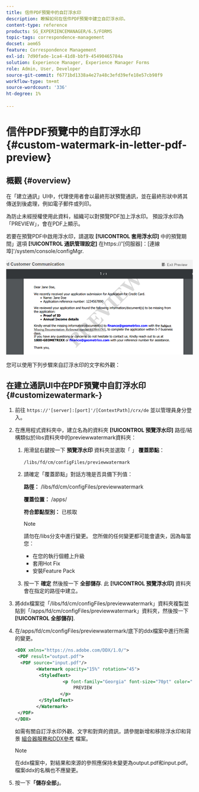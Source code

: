 ```yaml
---
title: 信件PDF預覽中的自訂浮水印
description: 瞭解如何在信件PDF預覽中建立自訂浮水印。
content-type: reference
products: SG_EXPERIENCEMANAGER/6.5/FORMS
topic-tags: correspondence-management
docset: aem65
feature: Correspondence Management
exl-id: 7d90fade-1ca4-41d8-bbf9-45490465784a
solution: Experience Manager, Experience Manager Forms
role: Admin, User, Developer
source-git-commit: f6771bd1338a4e27a48c3efd39efe18e57cb98f9
workflow-type: tm+mt
source-wordcount: '336'
ht-degree: 1%

---
```


# 信件PDF預覽中的自訂浮水印{#custom-watermark-in-letter-pdf-preview}

## 概觀 {#overview}

在「建立通訊」UI中，代理使用者會以最終形狀預覽通訊，並在最終形狀中將其傳送到後處理，例如電子郵件或列印。

為防止未經授權使用此資料，組織可以對預覽PDF加上浮水印。 預設浮水印為「PREVIEW」，會在PDF上顯示。

若要在預覽PDF中啟用浮水印，請選取 **[!UICONTROL 套用浮水印]** 中的預覽期間」選項 **[!UICONTROL 通訊管理設定]** 在https://&#39;[伺服器]：[連線埠]&#39;/system/console/configMgr.

![default-watermark](assets/default-watermark.png)

您可以使用下列步驟來自訂浮水印的文字和外觀：

## 在建立通訊UI中在PDF預覽中自訂浮水印 {#customizewatermark-}

1. 前往 `https://'[server]:[port]'/[ContextPath]/crx/de` 並以管理員身分登入。
1. 在應用程式資料夾中，建立名為的資料夾 **[!UICONTROL 預覽浮水印]** 路徑/結構類似於libs資料夾中的previewwatermark資料夾：

   1. 用滑鼠右鍵按一下 **預覽浮水印** 資料夾並選取「 」 **覆蓋節點**：

      `/libs/fd/cm/configFiles/previewwatermark`

   1. 請確定「覆蓋節點」對話方塊是否具備下列值：

      **路徑：** /libs/fd/cm/configFiles/previewwatermark

      **覆蓋位置：** /apps/

      **符合節點型別：** 已核取

      >[!NOTE]
      >
      >請勿在/libs分支中進行變更。 您所做的任何變更都可能會遺失，因為每當您：
      >
      >    
      >    
      >    * 在您的執行個體上升級
      >    * 套用Hot Fix
      >    * 安裝Feature Pack
      >    
      >

   1. 按一下 **確定** 然後按一下 **全部儲存**. 此 **[!UICONTROL 預覽浮水印]** 資料夾會在指定的路徑中建立。

1. 將ddx檔案從「/libs/fd/cm/configFiles/previewwatermark」資料夾複製並貼到「/apps/fd/cm/configFiles/previewwatermark」資料夾，然後按一下 **[!UICONTROL 全部儲存]**.
1. 在/apps/fd/cm/configFiles/previewwatermark/底下的ddx檔案中進行所需的變更。

   ```xml
   <DDX xmlns="https://ns.adobe.com/DDX/1.0/">
    <PDF result="output.pdf">
     <PDF source="input.pdf"/>
           <Watermark opacity="15%" rotation="45">
            <StyledText>
                     <p font-family="Georgia" font-size="70pt" color="black" font-weight="bold">
                         PREVIEW
                    </p>
            </StyledText>
           </Watermark>
    </PDF>
   </DDX>
   ```

   如需有關自訂浮水印外觀、文字和對齊的資訊，請參閱新增和移除浮水印和背景 [組合器服務和DDX參考](https://help.adobe.com/en_US/livecycle/11.0/ddxRef.pdf) 檔案。

   >[!NOTE]
   >
   >在ddx檔案中，對結果和來源的參照應保持未變更為output.pdf和input.pdf。 檔案ddx的名稱也不應變更。

1. 按一下&#x200B;**「儲存全部」**。
